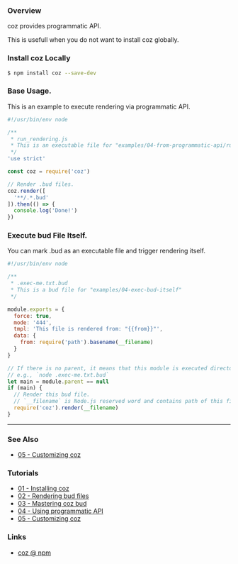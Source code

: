 ### Overview

coz provides programmatic API.

This is usefull when you do not want to install coz globally.

### Install coz Locally

```bash
$ npm install coz --save-dev
```


### Base Usage.

This is an example to execute rendering via programmatic API.

```javascript
#!/usr/bin/env node

/**
 * run_rendering.js
 * This is an executable file for "examples/04-from-programmatic-api/run_rendering.js"
 */
'use strict'

const coz = require('coz')

// Render .bud files.
coz.render([
  '**/.*.bud'
]).then(() => {
  console.log('Done!')
})

```


### Execute bud File Itself.

You can mark .bud as an executable file and trigger rendering itself.


```javascript
#!/usr/bin/env node

/**
 * .exec-me.txt.bud
 * This is a bud file for "examples/04-exec-bud-itself"
 */

module.exports = {
  force: true,
  mode: '444',
  tmpl: 'This file is rendered from: "{{from}}"',
  data: {
    from: require('path').basename(__filename)
  }
}

// If there is no parent, it means that this module is executed directory.
// e.g., `node .exec-me.txt.bud`
let main = module.parent == null
if (main) {
  // Render this bud file.
  // `__filename` is Node.js reserved word and contains path of this file.
  require('coz').render(__filename)
}
```

___

### See Also

<!-- See also start -->

+ [05 - Customizing coz][tutorial_05_customizing_coz_url]

<!-- See also end -->

### Tutorials

<!-- Tutorials start -->

+ [01 - Installing coz][tutorial_01_installing_coz_url]
+ [02 - Rendering bud files][tutorial_02_rendering_bud_files_url]
+ [03 - Mastering coz bud][tutorial_03_mastering_coz_bud_url]
+ [04 - Using programmatic API][tutorial_04_using_programmatic_a_p_i_url]
+ [05 - Customizing coz][tutorial_05_customizing_coz_url]

<!-- Tutorials end -->

### Links

+ [coz @ npm][my_npm_url]

<!-- URLs start -->

[nodejs_url]: http://nodejs.org/
[nodejs_download_url]: https://nodejs.org/download/
[npm_url]: https://www.npmjs.com/
[nvm_url]: https://github.com/creationix/nvm
[my_npm_url]: http://www.npmjs.org/package/coz
[tutorial_01_installing_coz_url]: 01%20-%20Installing%20coz.md
[tutorial_02_rendering_bud_files_url]: 02%20-%20Rendering%20bud%20files.md
[tutorial_03_mastering_coz_bud_url]: 03%20-%20Mastering%20coz%20bud.md
[tutorial_04_using_programmatic_a_p_i_url]: 04%20-%20Using%20programmatic%20API.md
[tutorial_05_customizing_coz_url]: 05%20-%20Customizing%20coz.md

<!-- URLs end -->